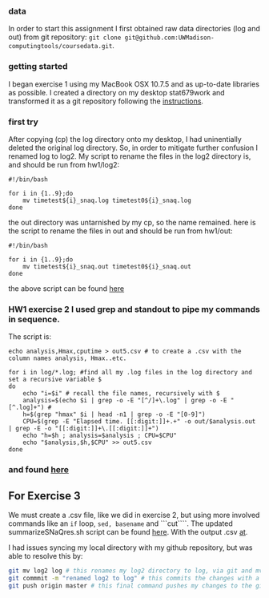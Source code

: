### data

In order to start this assignment I first obtained raw data directories (log and out) from git repository: 
`git clone git@github.com:UWMadison-computingtools/coursedata.git`.

### getting started

I began exercise 1 using my MacBook OSX 10.7.5 and as up-to-date libraries as possible. I created a directory on my desktop stat679work and transformed it as a git repository following the [instructions](https://github.com/UWMadison-computingtools/coursedata/blob/master/readme.md). 

### first try

After copying (cp) the log directory onto my desktop, I had uninentially deleted the original log directory. So, in order to mitigate further confusion I renamed log to log2. My script to rename the files in the log2 directory is, and should be run from hw1/log2:

```shell
#!/bin/bash

for i in {1..9};do
	mv timetest${i}_snaq.log timetest0${i}_snaq.log 
done
```

the out directory was untarnished by my cp, so the name remained. here is the script to rename the files in out and should be run from hw1/out:

```shell
#!/bin/bash

for i in {1..9};do
	mv timetest${i}_snaq.out timetest0${i}_snaq.out
done
```

the above script can be found [here](https://github.com/kingcohn1/stat679work/tree/master/hw1)

### HW1 exercise 2 I used grep and standout to pipe my commands in sequence. 

 The script is:
```
echo analysis,Hmax,cputime > out5.csv # to create a .csv with the column names analysis, Hmax..etc.

for i in log/*.log; #find all my .log files in the log directory and set a recursive variable $
do
	echo "i=$i" # recall the file names, recursively with $
	analysis=$(echo $i | grep -o -E "[^/]+\.log" | grep -o -E "[^.log]+") #
	h=$(grep "hmax" $i | head -n1 | grep -o -E "[0-9]")
	CPU=$(grep -E "Elapsed time. [[:digit:]]+.+" -o out/$analysis.out | grep -E -o "[[:digit:]]+\.[[:digit:]]+")	
	echo "h=$h ; analysis=$analysis ; CPU=$CPU"
    echo "$analysis,$h,$CPU" >> out5.csv	
done
```

### and found [here](https://github.com/kingcohn1/stat679work/tree/master/hw1)

## For Exercise 3 

We must create a .csv file, like we did in exercise 2, but using more involved commands like an ```if``` loop, ```sed, basename``` and ```cut````. The updated summarizeSNaQres.sh script can be found [here](https://github.com/kingcohn1/stat679work/tree/master/hw1/summarizeSNaQres.sh). With the output .csv [at](https://github.com/kingcohn1/stat679work/blob/master/hw1/HW13.csv).

I had issues syncing my local directory with my github repository, but was able to resolve this by:

```bash 
git mv log2 log # this renames my log2 directory to log, via git and mv
git commmit -m "renamed log2 to log" # this commits the changes with a message, required
git push origin master # this final command pushes my changes to the github repository! 
```


